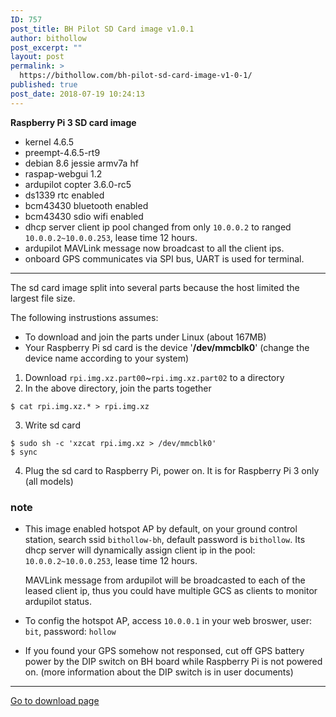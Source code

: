 ```yaml
---
ID: 757
post_title: BH Pilot SD Card image v1.0.1
author: bithollow
post_excerpt: ""
layout: post
permalink: >
  https://bithollow.com/bh-pilot-sd-card-image-v1-0-1/
published: true
post_date: 2018-07-19 10:24:13
---
```

**Raspberry Pi 3 SD card image**

- kernel 4.6.5
- preempt-4.6.5-rt9
- debian 8.6 jessie armv7a hf
- raspap-webgui 1.2
- ardupilot copter 3.6.0-rc5
- ds1339 rtc enabled
- bcm43430 bluetooth enabled
- bcm43430 sdio wifi enabled
- dhcp server client ip pool changed from only `10.0.0.2` to ranged `10.0.0.2~10.0.0.253`, lease time 12 hours.
- ardupilot MAVLink message now broadcast to all the client ips.
- onboard GPS communicates via SPI bus, UART is used for terminal.

---

The sd card image split into several parts because the host limited the largest file size.

The following instrustions assumes:

- To download and join the parts under Linux (about 167MB)
- Your Raspberry Pi sd card is the device '**/dev/mmcblk0**' (change the device name according to your system)

1. Download `rpi.img.xz.part00`~`rpi.img.xz.part02` to a directory
2. In the above directory, join the parts together
  ```shell
  $ cat rpi.img.xz.* > rpi.img.xz
  ```
3. Write sd card
  ```shell
  $ sudo sh -c 'xzcat rpi.img.xz > /dev/mmcblk0'
  $ sync
  ```
4. Plug the sd card to Raspberry Pi, power on. It is for Raspberry Pi 3 only (all models)

### note
- This image enabled hotspot AP by default, on your ground control station, search ssid `bithollow-bh`, default password is `bithollow`. Its dhcp server will dynamically assign client ip in the pool: `10.0.0.2~10.0.0.253`, lease time 12 hours.

   MAVLink message from ardupilot will be broadcasted to each of the leased client ip, thus you could have multiple GCS as clients to monitor ardupilot status.

- To config the hotspot AP, access `10.0.0.1` in your web broswer, user: `bit`, password: `hollow`

- If you found your GPS somehow not responsed, cut off GPS battery power by the DIP switch on BH board while Raspberry Pi is not powered on. (more information about the DIP switch is in user documents)

---

[Go to download page](https://bithollow.github.io/downloads/rpi-sd-image/2018/07/19/sd.image_v1.0.1)